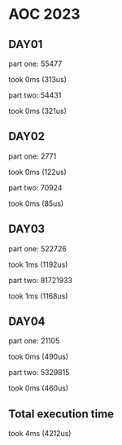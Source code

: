 # AOC 2023

## DAY01

part one:
55477

took 0ms (313us)  

part two:
54431

took 0ms (321us)  

## DAY02

part one:
2771

took 0ms (122us)  

part two:
70924

took 0ms (85us)  

## DAY03

part one:
522726

took 1ms (1192us)  

part two:
81721933

took 1ms (1168us)  

## DAY04

part one:
21105

took 0ms (490us)  

part two:
5329815

took 0ms (460us)  

## Total execution time

took 4ms (4212us)  
